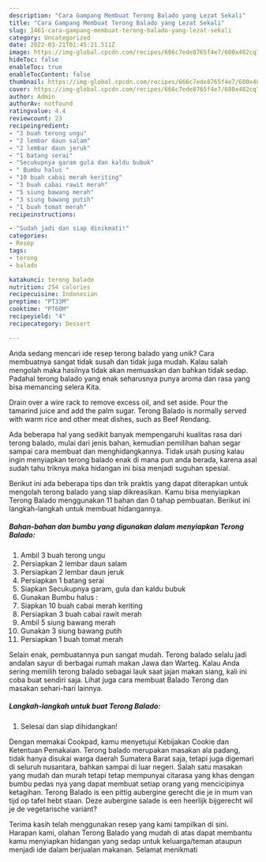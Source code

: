 ```yaml
---
description: "Cara Gampang Membuat Terong Balado yang Lezat Sekali"
title: "Cara Gampang Membuat Terong Balado yang Lezat Sekali"
slug: 1461-cara-gampang-membuat-terong-balado-yang-lezat-sekali
category: Uncategorized
date: 2022-03-21T01:45:21.511Z
image: https://img-global.cpcdn.com/recipes/666c7ede8765f4e7/680x482cq70/terong-balado-foto-resep-utama.jpg
hideToc: false
enableToc: true
enableTocContent: false
thumbnail: https://img-global.cpcdn.com/recipes/666c7ede8765f4e7/680x482cq70/terong-balado-foto-resep-utama.jpg
cover: https://img-global.cpcdn.com/recipes/666c7ede8765f4e7/680x482cq70/terong-balado-foto-resep-utama.jpg
author: Admin
authorAv: notfound
ratingvalue: 4.4
reviewcount: 23
recipeingredient:
- "3 buah terong ungu"
- "2 lembar daun salam"
- "2 lembar daun jeruk"
- "1 batang serai"
- "Secukupnya garam gula dan kaldu bubuk"
- " Bumbu halus "
- "10 buah cabai merah keriting"
- "3 buah cabai rawit merah"
- "5 siung bawang merah"
- "3 siung bawang putih"
- "1 buah tomat merah"
recipeinstructions:

- "Sudah jadi dan siap dinikmati!"
categories:
- Resep
tags:
- terong
- balado

katakunci: terong balado 
nutrition: 254 calories
recipecuisine: Indonesian
preptime: "PT33M"
cooktime: "PT60M"
recipeyield: "4"
recipecategory: Dessert

---
```





Anda sedang mencari ide resep terong balado yang unik? Cara membuatnya sangat tidak susah dan tidak juga mudah. Kalau salah mengolah maka hasilnya tidak akan memuaskan dan bahkan tidak sedap. Padahal terong balado yang enak seharusnya punya aroma dan rasa yang bisa memancing selera Kita.





Drain over a wire rack to remove excess oil, and set aside. Pour the tamarind juice and add the palm sugar. Terong Balado is normally served with warm rice and other meat dishes, such as Beef Rendang.

Ada beberapa hal yang sedikit banyak mempengaruhi kualitas rasa dari terong balado, mulai dari jenis bahan, kemudian pemilihan bahan segar sampai cara membuat dan menghidangkannya. Tidak usah pusing kalau ingin menyiapkan terong balado enak di mana pun anda berada, karena asal sudah tahu triknya maka hidangan ini bisa menjadi suguhan spesial.






Berikut ini ada beberapa tips dan trik praktis yang dapat diterapkan untuk mengolah terong balado yang siap dikreasikan. Kamu bisa menyiapkan Terong Balado menggunakan 11 bahan dan 0 tahap pembuatan. Berikut ini langkah-langkah untuk membuat hidangannya.

<!--inarticleads1-->

##### Bahan-bahan dan bumbu yang digunakan dalam menyiapkan Terong Balado:

1. Ambil 3 buah terong ungu
1. Persiapkan 2 lembar daun salam
1. Persiapkan 2 lembar daun jeruk
1. Persiapkan 1 batang serai
1. Siapkan Secukupnya garam, gula dan kaldu bubuk
1. Gunakan  Bumbu halus :
1. Siapkan 10 buah cabai merah keriting
1. Persiapkan 3 buah cabai rawit merah
1. Ambil 5 siung bawang merah
1. Gunakan 3 siung bawang putih
1. Persiapkan 1 buah tomat merah


Selain enak, pembuatannya pun sangat mudah. Terong balado selalu jadi andalan sayur di berbagai rumah makan Jawa dan Warteg. Kalau Anda sering memilih terong balado sebagai lauk saat jajan makan siang, kali ini coba buat sendiri saja. Lihat juga cara membuat Balado Terong dan masakan sehari-hari lainnya. 

<!--inarticleads2-->

##### Langkah-langkah untuk buat Terong Balado:


1. Selesai dan siap dihidangkan!

Dengan memakai Cookpad, kamu menyetujui Kebijakan Cookie dan Ketentuan Pemakaian. Terong balado merupakan masakan ala padang, tidak hanya disukai warga daerah Sumatera Barat saja, tetapi juga digemari di seluruh nusantara, bahkan sampai di luar negeri. Salah satu masakan yang mudah dan murah tetapi tetap mempunyai citarasa yang khas dengan bumbu pedas nya yang dapat membuat setiap orang yang mencicipinya ketagihan. Terong Balado is een pittig aubergine gerecht die je in mum van tijd op tafel hebt staan. Deze aubergine salade is een heerlijk bijgerecht wil je de vegetarische variant? 

Terima kasih telah menggunakan resep yang kami tampilkan di sini. Harapan kami, olahan Terong Balado yang mudah di atas dapat membantu kamu menyiapkan hidangan yang sedap untuk keluarga/teman ataupun menjadi ide dalam berjualan makanan. Selamat menikmati

